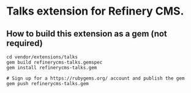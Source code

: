 # Talks extension for Refinery CMS.

## How to build this extension as a gem (not required)

    cd vendor/extensions/talks
    gem build refinerycms-talks.gemspec
    gem install refinerycms-talks.gem

    # Sign up for a https://rubygems.org/ account and publish the gem
    gem push refinerycms-talks.gem
